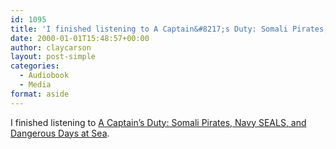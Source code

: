 ```yaml
---
id: 1095
title: 'I finished listening to A Captain&#8217;s Duty: Somali Pirates, Navy SEALS, and Dangerous Days at Sea'
date: 2000-01-01T15:48:57+00:00
author: claycarson
layout: post-simple
categories: 
  - Audiobook
  - Media
format: aside
---
```

I finished listening to [A Captain&#8217;s Duty: Somali Pirates, Navy SEALS, and Dangerous Days at Sea](http://amazon.com/exec/obidos/ASIN/1401323804/claycarson0c-20).
<!--more-->